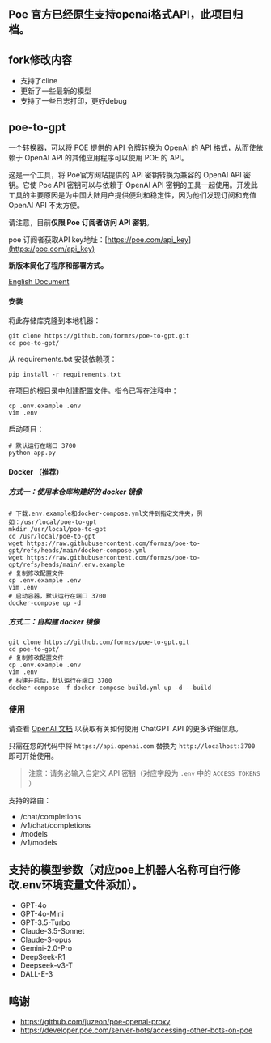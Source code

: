 ## Poe 官方已经原生支持openai格式API，此项目归档。
## fork修改内容

* 支持了cline
* 更新了一些最新的模型
* 支持了一些日志打印，更好debug

## poe-to-gpt
一个转换器，可以将 POE 提供的 API 令牌转换为 OpenAI 的 API 格式，从而使依赖于 OpenAI API 的其他应用程序可以使用 POE 的 API。

这是一个工具，将 Poe官方网站提供的 API 密钥转换为兼容的 OpenAI API 密钥。它使 Poe API 密钥可以与依赖于 OpenAI API 密钥的工具一起使用。开发此工具的主要原因是为中国大陆用户提供便利和稳定性，因为他们发现订阅和充值 OpenAI API 不太方便。

请注意，目前**仅限 Poe 订阅者访问 API 密钥**。

poe 订阅者获取API key地址：[https://poe.com/api_key](https://poe.com/api_key)

**新版本简化了程序和部署方式。**

[English Document](https://github.com/formzs/poe-to-gpt/blob/main/README_en.md)

#### 安装

将此存储库克隆到本地机器：

```
git clone https://github.com/formzs/poe-to-gpt.git
cd poe-to-gpt/
```

从 requirements.txt 安装依赖项：

```
pip install -r requirements.txt
```

在项目的根目录中创建配置文件。指令已写在注释中：

```
cp .env.example .env
vim .env
```

启动项目：

```
# 默认运行在端口 3700
python app.py
```

#### Docker （推荐）
##### 方式一：使用本仓库构建好的 docker 镜像
```
# 下载.env.example和docker-compose.yml文件到指定文件夹，例如：/usr/local/poe-to-gpt
mkdir /usr/local/poe-to-gpt
cd /usr/local/poe-to-gpt
wget https://raw.githubusercontent.com/formzs/poe-to-gpt/refs/heads/main/docker-compose.yml
wget https://raw.githubusercontent.com/formzs/poe-to-gpt/refs/heads/main/.env.example
# 复制修改配置文件
cp .env.example .env
vim .env
# 启动容器，默认运行在端口 3700
docker-compose up -d
```
##### 方式二：自构建 docker 镜像
```
git clone https://github.com/formzs/poe-to-gpt.git
cd poe-to-gpt/
# 复制修改配置文件
cp .env.example .env
vim .env
# 构建并启动，默认运行在端口 3700
docker compose -f docker-compose-build.yml up -d --build
```

### 使用

请查看 [OpenAI 文档](https://platform.openai.com/docs/api-reference/chat/create) 以获取有关如何使用 ChatGPT API 的更多详细信息。

只需在您的代码中将 `https://api.openai.com` 替换为 `http://localhost:3700` 即可开始使用。
> 注意：请务必输入自定义 API 密钥（对应字段为 `.env` 中的 `ACCESS_TOKENS` ）

支持的路由：
- /chat/completions
- /v1/chat/completions
- /models
- /v1/models

## 支持的模型参数（对应poe上机器人名称可自行修改.env环境变量文件添加）。
- GPT-4o
- GPT-4o-Mini
- GPT-3.5-Turbo
- Claude-3.5-Sonnet
- Claude-3-opus
- Gemini-2.0-Pro
- DeepSeek-R1
- Deepseek-v3-T
- DALL-E-3


## 鸣谢
- https://github.com/juzeon/poe-openai-proxy
- https://developer.poe.com/server-bots/accessing-other-bots-on-poe
